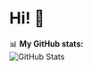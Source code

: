 # Hi! 👋

📊 **My GitHub stats:**  
![GitHub Stats](https://github-readme-stats.vercel.app/api?username=ChasDig&show_icons=true&theme=radical)  
